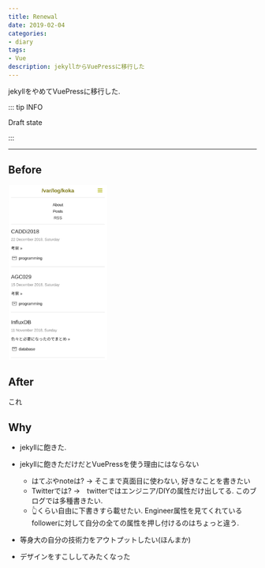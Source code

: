 ```yaml
---
title: Renewal
date: 2019-02-04
categories:
- diary
tags:
- Vue
description: jekyllからVuePressに移行した
---
```


jekyllをやめてVuePressに移行した.

::: tip INFO

Draft state

:::

---

## Before
<img src="./img/v1.png" width="200px">

## After
これ

## Why
- jekyllに飽きた.
- jekyllに飽きただけだとVuePressを使う理由にはならない
  - はてぶやnoteは? → そこまで真面目に使わない, 好きなことを書きたい
  - Twitterでは? →　twitterではエンジニア/DIYの属性だけ出してる. このブログでは多種書きたい. 
  - 👆くらい自由に下書きすら載せたい.
  Engineer属性を見てくれているfollowerに対して自分の全ての属性を押し付けるのはちょっと違う.

- 等身大の自分の技術力をアウトプットしたい(ほんまか)

- デザインをすこししてみたくなった
